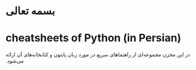 
# &#x202b;  بسمه تعالی

# cheatsheets of Python (in Persian)
  
&#x202b; در این مخزن مجموعه‌ای از راهنماهای سریع در مورد زبان پایتون و کتابخانه‌های آن ارائه می‌شود.

